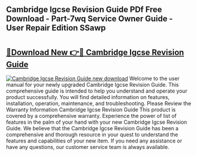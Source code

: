 ## Cambridge Igcse Revision Guide PDf Free Download - Part-7wq Service Owner Guide - User Repair Edition SSawp

# <h2><a href="http://bc81117.oget.top/?id=Cambridge+Igcse+Revision+Guide">🔗Download New 👉🔴 Cambridge Igcse Revision Guide</a></h2>

[![Cambridge Igcse Revision Guide new download](https://i.imgur.com/5g1atiW.png)](http://bc81117.oget.top/?id=Cambridge+Igcse+Revision+Guide)
Welcome to the user manual for your newly upgraded Cambridge Igcse Revision Guide. This comprehensive guide is intended to help you understand and operate your product successfully. You will find detailed information on features, installation, operation, maintenance, and troubleshooting. Please Review the Warranty Information Cambridge Igcse Revision Guide This product is covered by a comprehensive warranty. Experience the power of list of features in the palm of your hand with your new Cambridge Igcse Revision Guide. We believe that the Cambridge Igcse Revision Guide has been a comprehensive and thorough resource in your quest to understand the features and capabilities of your new item. If you need any assistance or have any questions, our customer service team is always available.
